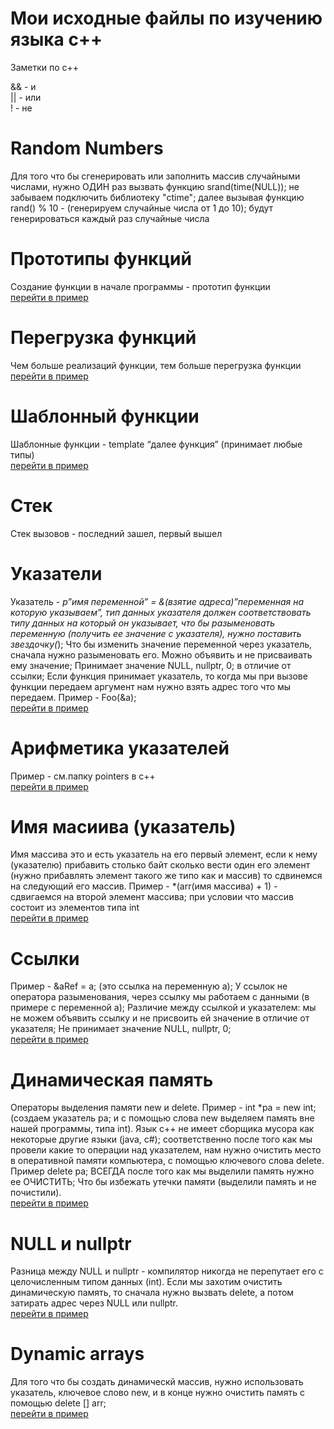 # Мои исходные файлы по изучению языка c++

Заметки по c++

&& - и<br>
|| - или<br>
! - не

# Random Numbers
Для того что бы сгенерировать или заполнить массив случайными числами, нужно ОДИН раз вызвать функцию srand(time(NULL)); не забываем подключить библиотеку "ctime"; далее вызывая функцию rand() % 10 - (генерируем случайные числа от 1 до 10); будут генерироваться каждый раз случайные числа

# Прототипы функций
Создание функции в начале программы - прототип функции
<br><a href="https://github.com/kondrash228/learn-cpp/blob/master/prototypes">перейти в пример</a><br> 

# Перегрузка функций
Чем больше реализаций функции, тем больше перегрузка функции
<br><a href="https://github.com/kondrash228/learn-cpp/blob/master/overload">перейти в пример</a><br> 

# Шаблонный функции
Шаблонные функции - template <typename T> “далее функция” (принимает любые типы)
<br><a href="https://github.com/kondrash228/learn-cpp/blob/master/template">перейти в пример</a><br> 
  
# Стек
Стек вызовов - последний зашел, первый вышел 

# Указатели
Указатель - *p”имя переменной” = &(взятие адреса)”переменная на которую указываем”, тип данных указателя должен соответствовать типу данных на который он указывает, что бы разыменовать переменную (получить ее значение с указателя), нужно поставить звездочку(*); Что бы изменить значение переменной через указатель, сначала нужно разыменовать его. Можно объявить и не присваивать ему значение; Принимает значение NULL, nullptr, 0; в отличие от ссылки; Если функция принимает указатель, то когда мы при вызове функции передаем аргумент нам нужно взять адрес того что мы передаем. Пример - Foo(&a);
<br><a href="https://github.com/kondrash228/learn-cpp/blob/master/pointers">перейти в пример</a><br> 
  
# Арифметика указателей
Пример - см.папку pointers в c++
<br><a href="https://github.com/kondrash228/learn-cpp/blob/master/dynamic%20memory/null/nullptr.cpp">перейти в пример</a><br> 

# Имя масиива (указатель)
Имя массива это и есть указатель на его первый элемент, если к нему (указателю) прибавить столько байт сколько вести один его элемент (нужно прибавлять элемент такого же типо как и массив)  то сдвинемся на следующий его массив. Пример - *(arr(имя массива) + 1) - сдвигаемся на второй элемент массива; при условии что массив состоит из элементов типа int
<br><a href="https://github.com/kondrash228/learn-cpp/blob/master/arrays">перейти в пример</a><br> 
  
# Cсылки 
Пример - &aRef = a; (это ссылка на переменную а); У ссылок не оператора разыменования, через ссылку мы работаем с данными (в примере с переменной а);
Различие между ссылкой и указателем: мы не можем объявить ссылку и не присвоить ей значение в отличие от указателя; Не принимает значение NULL, nullptr, 0;
<br><a href="https://github.com/kondrash228/learn-cpp/blob/master/links">перейти в пример</a><br> 

# Динамическая память 
Операторы выделения памяти new и delete. Пример  - int *pa = new int; (создаем указатель pa; и с помощью слова new выделяем память вне нашей программы, типа int). Язык c++ не имеет сборщика мусора как некоторые другие языки (java, c#); соответственно после того как мы провели какие то операции над указателем, нам нужно очистить место в оперативной памяти компьютера, с помощью ключевого слова delete. Пример delete pa; ВСЕГДА после того как мы выделили память нужно ее ОЧИСТИТЬ; Что бы избежать утечки памяти (выделили память и не почистили). 
<br><a href="https://github.com/kondrash228/learn-cpp/blob/master/dynamic%20memory/new/new.cpp">перейти в пример</a><br> 

# NULL и nullptr
Разница между NULL и nullptr - компилятор никогда не перепутает его с целочисленным типом данных (int). Если мы захотим очистить динамическую память, то сначала нужно вызвать delete, а потом затирать адрес через NULL или nullptr.
<br><a href="https://github.com/kondrash228/learn-cpp/blob/master/dynamic%20memory/null/nullptr.cpp">перейти в пример</a><br> 

# Dynamic arrays
Для того что бы создать динамическй массив, нужно использовать указатель, ключевое слово new, и в конце нужно очистить память с помощью delete [] arr;
<br><a href="https://github.com/kondrash228/learn-cpp/blob/master/dynamic%20memory/arrays">перейти в пример</a><br> 
